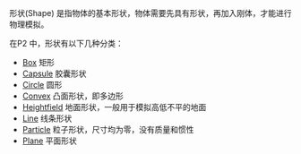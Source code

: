 形状\(Shape\) 是指物体的基本形状，物体需要先具有形状，再加入刚体，才能进行物理模拟。

在P2 中，形状有以下几种分类：

* [Box](/xing-zhuang/box.md) 矩形
* [Capsule](/xing-zhuang/capsule.md) 胶囊形状
* [Circle](/xing-zhuang/circle.md) 圆形
* [Convex](/xing-zhuang/convex.md) 凸面形状，即多边形
* [Heightfield](/xing-zhuang/heightfield.md) 地面形状，一般用于模拟高低不平的地面
* [Line](/xing-zhuang/line.md) 线条形状
* [Particle](/xing-zhuang/particle.md) 粒子形状，尺寸均为零，没有质量和惯性
* [Plane](/xing-zhuang/plane.md) 平面形状



